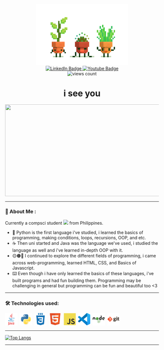 <div id="header" align="center">
  <img src="dancingPlants.gif" width="300"/>
</div>

<div id="badges" align="center">
  <a href="https://www.facebook.com/arboleda.aron">
    <img src="https://img.shields.io/badge/Facebook-blue?style=for-the-badge&logo=facebook&logoColor=white" alt="LinkedIn Badge"/>
  </a>
  <a href="https://www.instagram.com/aron.arboleda">
    <img src="https://img.shields.io/badge/Instagram-pink?style=for-the-badge&logo=instagram&logoColor=white" alt="Youtube Badge"/>
  </a>
  <br>
  <img src="https://komarev.com/ghpvc/?username=Aron-Arboleda&style=flat-square&color=blue" alt="views count"/>
</div>


<h1 align="center">
  i see you
</h1>

<div align="center">
  <img src="https://i.pinimg.com/originals/99/cd/09/99cd0925c516b5d0a740dffd03c3e0df.gif" width="600" height="300"/>
</div>

---

### :deciduous_tree: About Me :

Currently a compsci student <img src="https://media.giphy.com/media/WUlplcMpOCEmTGBtBW/giphy.gif" width="30"> from Philippines.
- :snake: Python is the first language i've studied, i learned the basics of programming, making conditions, loops, recursions, OOP, and etc.
- :coffee: Then uni started and Java was the language we've used, i studied the language as well and i've learned in-depth OOP with it.
- :yellow_circle::orange_circle::large_blue_circle: I continued to explore the different fields of programming, i came across web-programming, learned HTML, CSS, and Basics of Javascript.
- :keyboard: Even though i have only learned the basics of these languages, i've built programs and had fun building them. Programming may be challenging in general but programming can be fun and beautiful too <3

---

### :hammer_and_wrench: Technologies used:
<div>
  <img src="https://github.com/devicons/devicon/blob/master/icons/java/java-original-wordmark.svg" title="Java" alt="Java" width="40" height="40"/>&nbsp;
  <img src="https://github.com/devicons/devicon/blob/master/icons/python/python-original.svg" title="Python" alt="Python" width="40" height="40"/>&nbsp;
  <img src="https://github.com/devicons/devicon/blob/master/icons/css3/css3-plain-wordmark.svg"  title="CSS3" alt="CSS" width="40" height="40"/>&nbsp;
  <img src="https://github.com/devicons/devicon/blob/master/icons/html5/html5-original.svg" title="HTML5" alt="HTML" width="40" height="40"/>&nbsp;
  <img src="https://github.com/devicons/devicon/blob/master/icons/javascript/javascript-original.svg" title="JavaScript" alt="JavaScript" width="40" height="40"/>&nbsp;
  <img src="https://github.com/devicons/devicon/blob/master/icons/vscode/vscode-original.svg" title="VSCode" alt="vscode" width="40" height="40"/>&nbsp;
  <img src="https://github.com/devicons/devicon/blob/master/icons/nodejs/nodejs-original-wordmark.svg" title="NodeJS" alt="NodeJS" width="40" height="40"/>&nbsp;
  <img src="https://github.com/devicons/devicon/blob/master/icons/git/git-original-wordmark.svg" title="Git" **alt="Git" width="40" height="40"/>
</div>

---

[![Top Langs](https://github-readme-stats.vercel.app/api/top-langs/?username=Aron-Arboleda&layout=compact&theme=dark&card_width=700px)](https://github.com/anuraghazra/github-readme-stats)

---
